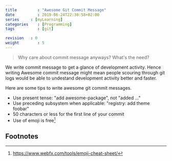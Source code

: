 ```yaml
---
title         : "Awesome Git Commit Message"
date          : 2019-06-24T22:30:58+02:00
series     : [myLearning]
categories    : [Programming]
tags          : [git]

revision   : 0
weight        : 5
---
```


> Why care about commit message anyways? What's the need?

We write commit message to get a glance of development activity. Hence writing Awesome commit message might mean people scouring through git logs would be able to undestand development activity better and faster.

Here are some tips to write awesome git commit messages.

* Use present tense: "add awesome-package", not "added ..."
* Use preceding subsystem when applicable: "registry: add theme foobar"
* 50 characters or less for the first line of your commit
* Use of emoji is free[^1]


## Footnotes

[^1]: https://www.webfx.com/tools/emoji-cheat-sheet/
[^2]: 
